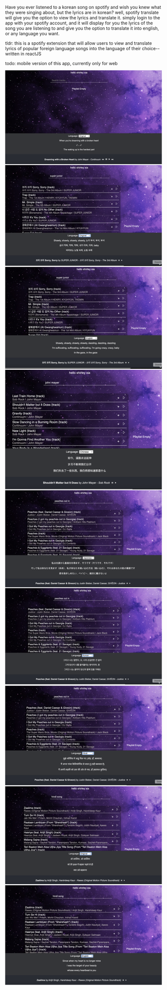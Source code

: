 Have you ever listened to a korean song on spotify and wish you knew what they were singing about, but the lyrics are in korean? well, spotify translate will give you the option to view the lyrics and translate it. simply login to the app with your spotify account, and it will display for you the lyrics of the song you are listening to and give you the option to translate it into english, or any language you want.

tldr:
this is a spotify extension that will allow users to view and translate lyrics of popular foreign language songs into the language of their choice--written in reactJS

todo: mobile version of this app, currently only for web

![Screenshot](screenshots/Screenshot00.png)
![Screenshot](screenshots/Screenshot0.png)
![Screenshot](screenshots/Screenshot1.png)
![Screenshot](screenshots/Screenshot2.png)
![Screenshot](screenshots/Screenshot3.png)
![Screenshot](screenshots/Screenshot4.png)
![Screenshot](screenshots/Screenshot5.png)
![Screenshot](screenshots/Screenshot6.png)
![Screenshot](screenshots/Screenshot7.png)
